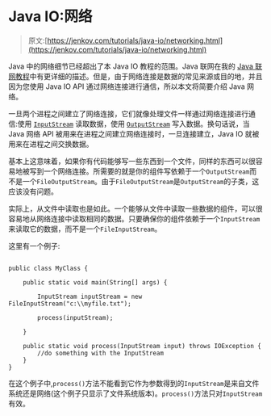 # Java IO:网络

> 原文:[https://jenkov.com/tutorials/java-io/networking.html](https://jenkov.com/tutorials/java-io/networking.html)

Java 中的网络细节已经超出了本 Java IO 教程的范围。Java 联网在我的 [Java 联网教程](/java-networking/index.html)中有更详细的描述。但是，由于网络连接是数据的常见来源或目的地，并且因为您使用 Java IO API 通过网络连接进行通信，所以本文将简要介绍 Java 网络。

一旦两个进程之间建立了网络连接，它们就像处理文件一样通过网络连接进行通信:使用 [`InputStream`](inputstream.html) 读取数据，使用 [`OutputStream`](outputstream.html) 写入数据。换句话说，当 Java 网络 API 被用来在进程之间建立网络连接时，一旦连接建立，Java IO 就被用来在进程之间交换数据。

基本上这意味着，如果你有代码能够写一些东西到一个文件，同样的东西可以很容易地被写到一个网络连接。所需要的就是你的组件写依赖于一个`OutputStream`而不是一个`FileOutputStream`。由于`FileOutputStream`是`OutputStream`的子类，这应该没有问题。

实际上，从文件中读取也是如此。一个能够从文件中读取一些数据的组件，可以很容易地从网络连接中读取相同的数据。只要确保你的组件依赖于一个`InputStream`来读取它的数据，而不是一个`FileInputStream`。

这里有一个例子:

```

public class MyClass {

    public static void main(String[] args) {

        InputStream inputStream = new FileInputStream("c:\\myfile.txt");

        process(inputStream);

    }

    public static void process(InputStream input) throws IOException {
        //do something with the InputStream
    }
}

```

在这个例子中,`process()`方法不能看到它作为参数得到的`InputStream`是来自文件系统还是网络(这个例子只显示了文件系统版本)。`process()`方法只对`InputStream`有效。